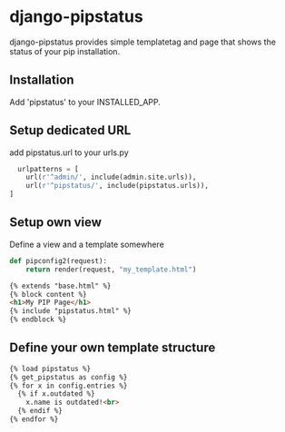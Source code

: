 # django-pipstatus

django-pipstatus provides simple templatetag and page that shows the status of your pip installation.

## Installation

Add 'pipstatus' to your INSTALLED_APP.

## Setup dedicated URL

add pipstatus.url to your urls.py

```python
  urlpatterns = [
    url(r'^admin/', include(admin.site.urls)),
    url(r'^pipstatus/', include(pipstatus.urls)),
]
```

## Setup own view

Define a view and a template somewhere

```python
def pipconfig2(request):
    return render(request, "my_template.html")
```
```html
{% extends "base.html" %}
{% block content %}
<h1>My PIP Page</h1>
{% include "pipstatus.html" %}
{% endblock %}
```

## Define your own template structure

```html
{% load pipstatus %}
{% get_pipstatus as config %}
{% for x in config.entries %}
  {% if x.outdated %}
    x.name is outdated!<br>
  {% endif %}
{% endfor %}
